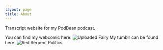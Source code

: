```yaml
---
layout: page
title: About
---
```

Transcript website for my PodBean podcast.

You can find my webcomic here: ![Uploaded Fairy](https://lwflouisa.github.io/UploadedFairy)
My tumblr can be found here: ![Red Serpent Politics](https://redserpentpolitics.tumblr.com/)
